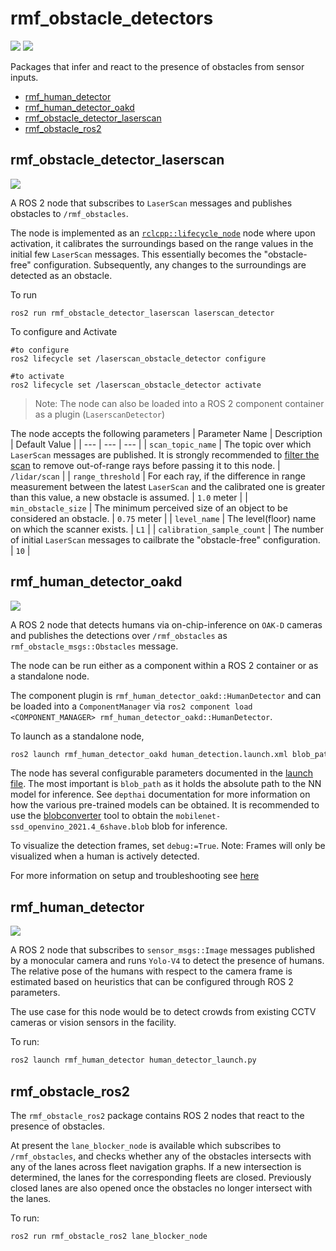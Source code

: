 # rmf_obstacle_detectors
![](https://github.com/open-rmf/rmf_obstacle_detectors/workflows/build/badge.svg)
![](https://github.com/open-rmf/rmf_obstacle_detectors/workflows/style/badge.svg)

Packages that infer and react to the presence of obstacles from sensor inputs.
- [rmf_human_detector](#rmf_human_detector)
- [rmf_human_detector_oakd](#rmf_human_detector_oakd)
- [rmf_obstacle_detector_laserscan](#rmf_obstacle_detector_laserscan)
- [rmf_obstacle_ros2](#rmf_obstacle_ros2)

## rmf_obstacle_detector_laserscan
![](../media/rmf_obstacle_detector_laserscan.gif)

A ROS 2 node that subscribes to `LaserScan` messages and publishes obstacles to `/rmf_obstacles`.

The node is implemented as an [`rclcpp::lifecycle_node`](https://github.com/ros2/demos/tree/rolling/lifecycle) node where upon activation, it calibrates the surroundings based on the range values in the initial few `LaserScan` messages.
This essentially becomes the "obstacle-free" configuration.
Subsequently, any changes to the surroundings are detected as an obstacle.

To run
```
ros2 run rmf_obstacle_detector_laserscan laserscan_detector
```

To configure and Activate
```
#to configure
ros2 lifecycle set /laserscan_obstacle_detector configure
```

```
#to activate
ros2 lifecycle set /laserscan_obstacle_detector activate
```

> Note: The node can also be loaded into a ROS 2 component container as a plugin (`LaserscanDetector`)

The node accepts the following parameters
| Parameter Name | Description | Default Value |
| --- | --- | --- |
| `scan_topic_name` | The topic over which `LaserScan` messages are published. It is strongly recommended to [filter the scan](http://wiki.ros.org/laser_filters) to remove out-of-range rays before passing it to this node. | `/lidar/scan` |
| `range_threshold` | For each ray, if the difference in range measurement between the latest `LaserScan` and the calibrated one is greater than this value, a new obstacle is assumed. | `1.0` meter |
| `min_obstacle_size` | The minimum perceived size of an object to be considered an obstacle. | `0.75` meter |
| `level_name` | The level(floor) name on which the scanner exists. | `L1` |
| `calibration_sample_count` | The number of initial `LaserScan` messages to cailbrate the "obstacle-free" configuration. | `10` |

## rmf_human_detector_oakd
![](../media/rmf_human_detector_oakd.gif)

A ROS 2 node that detects humans via on-chip-inference on `OAK-D` cameras and publishes the detections over `/rmf_obstacles` as `rmf_obstacle_msgs::Obstacles` message.

The node can be run either as a component within a ROS 2 container or as a standalone node.

The component plugin is `rmf_human_detector_oakd::HumanDetector` and can be loaded into a `ComponentManager` via `ros2 component load <COMPONENT_MANAGER> rmf_human_detector_oakd::HumanDetector`.

To launch as a standalone node,
```bash
ros2 launch rmf_human_detector_oakd human_detection.launch.xml blob_path:=<PATH_TO_MOBILENET-SSD_BLOB>
```

The node has several configurable parameters documented in the [launch file](rmf_human_detector_oakd/launch/human_detector.launch.xml).
The most important is `blob_path` as it holds the absolute path to the NN model for inference. See `depthai` documentation for more information on how the various pre-trained models can be obtained.
It is recommended to use the [blobconverter](https://github.com/luxonis/blobconverter/) tool to obtain the `mobilenet-ssd_openvino_2021.4_6shave.blob` blob for inference.

To visualize the detection frames, set `debug:=True`. Note: Frames will only be visualized when a human is actively detected.

For more information on setup and troubleshooting see [here](rmf_human_detector_oakd/README.md)

## rmf_human_detector
![](../media/rmf_human_detector.gif)

A ROS 2 node that subscribes to `sensor_msgs::Image` messages published by a monocular camera and runs `Yolo-V4` to detect the presence of humans. The relative pose of the humans with respect to the camera frame is estimated based on heuristics that can be configured through ROS 2 parameters.

The use case for this node would be to detect crowds from existing CCTV cameras or vision sensors in the facility.

To run:
```bash
ros2 launch rmf_human_detector human_detector_launch.py
```

## rmf_obstacle_ros2
The `rmf_obstacle_ros2` package contains ROS 2 nodes that react to the presence of obstacles.

At present the `lane_blocker_node` is available which subscribes to `/rmf_obstacles`, and checks whether
any of the obstacles intersects with any of the lanes across fleet navigation graphs.
If a new intersection is determined, the lanes for the corresponding fleets are closed.
Previously closed lanes are also opened once the obstacles no longer intersect with the lanes.

To run:
```bash
ros2 run rmf_obstacle_ros2 lane_blocker_node
```
